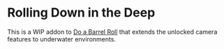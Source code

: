 # Rolling Down in the Deep

This is a WIP addon to [Do a Barrel Roll](https://github.com/enjarai/do-a-barrel-roll)
that extends the unlocked camera features to underwater environments.
